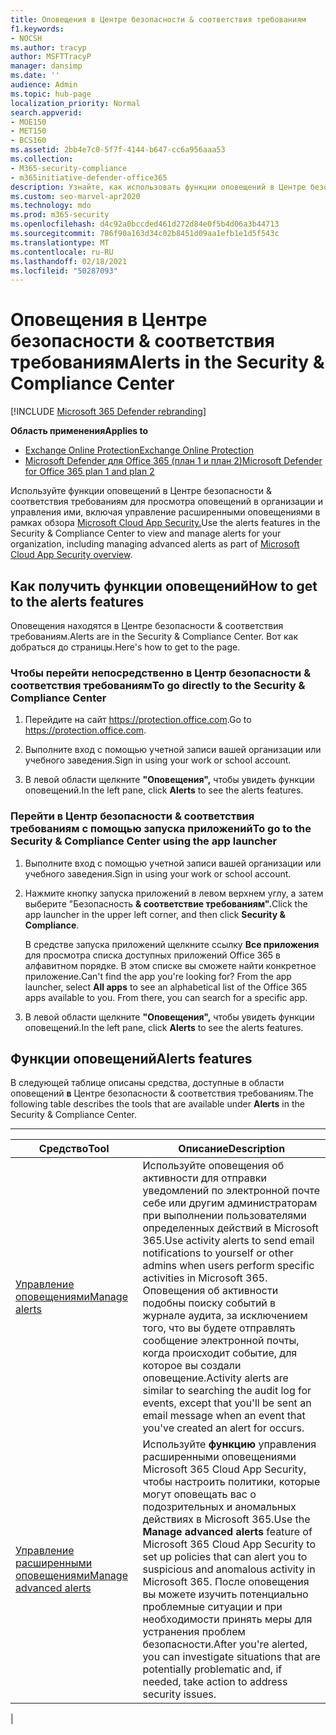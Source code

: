 ```yaml
---
title: Оповещения в Центре безопасности & соответствия требованиям
f1.keywords:
- NOCSH
ms.author: tracyp
author: MSFTTracyP
manager: dansimp
ms.date: ''
audience: Admin
ms.topic: hub-page
localization_priority: Normal
search.appverid:
- MOE150
- MET150
- BCS160
ms.assetid: 2bb4e7c0-5f7f-4144-b647-cc6a956aaa53
ms.collection:
- M365-security-compliance
- m365initiative-defender-office365
description: Узнайте, как использовать функции оповещений в Центре безопасности и соответствия требованиям Office 365 & для просмотра оповещений и управления ими, включая управление расширенными оповещениями.
ms.custom: seo-marvel-apr2020
ms.technology: mdo
ms.prod: m365-security
ms.openlocfilehash: d4c92a0bccded461d272d84e0f5b4d06a3b44713
ms.sourcegitcommit: 786f90a163d34c02b8451d09aa1efb1e1d5f543c
ms.translationtype: MT
ms.contentlocale: ru-RU
ms.lasthandoff: 02/18/2021
ms.locfileid: "50287093"
---
```

# <a name="alerts-in-the-security--compliance-center"></a><span data-ttu-id="82de1-103">Оповещения в Центре безопасности & соответствия требованиям</span><span class="sxs-lookup"><span data-stu-id="82de1-103">Alerts in the Security & Compliance Center</span></span>

[!INCLUDE [Microsoft 365 Defender rebranding](../includes/microsoft-defender-for-office.md)]

<span data-ttu-id="82de1-104">**Область применения**</span><span class="sxs-lookup"><span data-stu-id="82de1-104">**Applies to**</span></span>
- [<span data-ttu-id="82de1-105">Exchange Online Protection</span><span class="sxs-lookup"><span data-stu-id="82de1-105">Exchange Online Protection</span></span>](exchange-online-protection-overview.md)
- [<span data-ttu-id="82de1-106">Microsoft Defender для Office 365 (план 1 и план 2)</span><span class="sxs-lookup"><span data-stu-id="82de1-106">Microsoft Defender for Office 365 plan 1 and plan 2</span></span>](office-365-atp.md)

<span data-ttu-id="82de1-107">Используйте функции оповещений в Центре безопасности & соответствия требованиям для просмотра оповещений в организации и управления ими, включая управление расширенными оповещениями в рамках обзора [Microsoft Cloud App Security.](https://docs.microsoft.com/cloud-app-security/what-is-cloud-app-security)</span><span class="sxs-lookup"><span data-stu-id="82de1-107">Use the alerts features in the Security & Compliance Center to view and manage alerts for your organization, including managing advanced alerts as part of [Microsoft Cloud App Security overview](https://docs.microsoft.com/cloud-app-security/what-is-cloud-app-security).</span></span>

## <a name="how-to-get-to-the-alerts-features"></a><span data-ttu-id="82de1-108">Как получить функции оповещений</span><span class="sxs-lookup"><span data-stu-id="82de1-108">How to get to the alerts features</span></span>

<span data-ttu-id="82de1-109">Оповещения находятся в Центре безопасности & соответствия требованиям.</span><span class="sxs-lookup"><span data-stu-id="82de1-109">Alerts are in the Security & Compliance Center.</span></span> <span data-ttu-id="82de1-110">Вот как добраться до страницы.</span><span class="sxs-lookup"><span data-stu-id="82de1-110">Here's how to get to the page.</span></span>

### <a name="to-go-directly-to-the-security--compliance-center"></a><span data-ttu-id="82de1-111">Чтобы перейти непосредственно в Центр безопасности & соответствия требованиям</span><span class="sxs-lookup"><span data-stu-id="82de1-111">To go directly to the Security & Compliance Center</span></span>

1. <span data-ttu-id="82de1-112">Перейдите на сайт <https://protection.office.com>.</span><span class="sxs-lookup"><span data-stu-id="82de1-112">Go to <https://protection.office.com>.</span></span>

2. <span data-ttu-id="82de1-113">Выполните вход с помощью учетной записи вашей организации или учебного заведения.</span><span class="sxs-lookup"><span data-stu-id="82de1-113">Sign in using your work or school account.</span></span>

3. <span data-ttu-id="82de1-114">В левой области щелкните **"Оповещения",** чтобы увидеть функции оповещений.</span><span class="sxs-lookup"><span data-stu-id="82de1-114">In the left pane, click **Alerts** to see the alerts features.</span></span>

### <a name="to-go-to-the-security--compliance-center-using-the-app-launcher"></a><span data-ttu-id="82de1-115">Перейти в Центр безопасности & соответствия требованиям с помощью запуска приложений</span><span class="sxs-lookup"><span data-stu-id="82de1-115">To go to the Security & Compliance Center using the app launcher</span></span>

1. <span data-ttu-id="82de1-116">Выполните вход с помощью учетной записи вашей организации или учебного заведения.</span><span class="sxs-lookup"><span data-stu-id="82de1-116">Sign in using your work or school account.</span></span>

2. <span data-ttu-id="82de1-117">Нажмите кнопку запуска приложений в левом верхнем углу, а затем выберите "Безопасность **& соответствие требованиям".**</span><span class="sxs-lookup"><span data-stu-id="82de1-117">Click the app launcher in the upper left corner, and then click **Security & Compliance**.</span></span>

   <span data-ttu-id="82de1-p102">В средстве запуска приложений щелкните ссылку **Все приложения** для просмотра списка доступных приложений Office 365 в алфавитном порядке. В этом списке вы сможете найти конкретное приложение.</span><span class="sxs-lookup"><span data-stu-id="82de1-p102">Can't find the app you're looking for? From the app launcher, select **All apps** to see an alphabetical list of the Office 365 apps available to you. From there, you can search for a specific app.</span></span>

3. <span data-ttu-id="82de1-121">В левой области щелкните **"Оповещения",** чтобы увидеть функции оповещений.</span><span class="sxs-lookup"><span data-stu-id="82de1-121">In the left pane, click **Alerts** to see the alerts features.</span></span>

## <a name="alerts-features"></a><span data-ttu-id="82de1-122">Функции оповещений</span><span class="sxs-lookup"><span data-stu-id="82de1-122">Alerts features</span></span>

<span data-ttu-id="82de1-123">В следующей таблице описаны средства, доступные в области оповещений **в** Центре безопасности & соответствия требованиям.</span><span class="sxs-lookup"><span data-stu-id="82de1-123">The following table describes the tools that are available under **Alerts** in the Security & Compliance Center.</span></span>

****

|<span data-ttu-id="82de1-124">Средство</span><span class="sxs-lookup"><span data-stu-id="82de1-124">Tool</span></span>|<span data-ttu-id="82de1-125">Описание</span><span class="sxs-lookup"><span data-stu-id="82de1-125">Description</span></span>|
|---|---|
|[<span data-ttu-id="82de1-126">Управление оповещениями</span><span class="sxs-lookup"><span data-stu-id="82de1-126">Manage alerts</span></span>](../../compliance/create-activity-alerts.md)|<span data-ttu-id="82de1-127">Используйте оповещения об активности для отправки уведомлений по электронной почте себе или другим администраторам при выполнении пользователями определенных действий в Microsoft 365.</span><span class="sxs-lookup"><span data-stu-id="82de1-127">Use activity alerts to send email notifications to yourself or other admins when users perform specific activities in Microsoft 365.</span></span> <span data-ttu-id="82de1-128">Оповещения об активности подобны поиску событий в журнале аудита, за исключением того, что вы будете отправлять сообщение электронной почты, когда происходит событие, для которое вы создали оповещение.</span><span class="sxs-lookup"><span data-stu-id="82de1-128">Activity alerts are similar to searching the audit log for events, except that you'll be sent an email message when an event that you've created an alert for occurs.</span></span>|
|[<span data-ttu-id="82de1-129">Управление расширенными оповещениями</span><span class="sxs-lookup"><span data-stu-id="82de1-129">Manage advanced alerts</span></span>](https://docs.microsoft.com/cloud-app-security/what-is-cloud-app-security)|<span data-ttu-id="82de1-130">Используйте **функцию** управления расширенными оповещениями Microsoft 365 Cloud App Security, чтобы настроить политики, которые могут оповещать вас о подозрительных и аномальных действиях в Microsoft 365.</span><span class="sxs-lookup"><span data-stu-id="82de1-130">Use the **Manage advanced alerts** feature of Microsoft 365 Cloud App Security to set up policies that can alert you to suspicious and anomalous activity in Microsoft 365.</span></span> <span data-ttu-id="82de1-131">После оповещения вы можете изучить потенциально проблемные ситуации и при необходимости принять меры для устранения проблем безопасности.</span><span class="sxs-lookup"><span data-stu-id="82de1-131">After you're alerted, you can investigate situations that are potentially problematic and, if needed, take action to address security issues.</span></span>|
|
